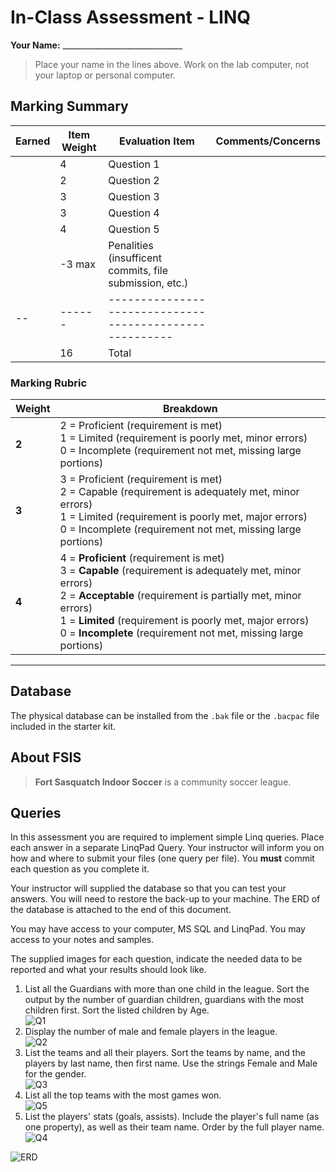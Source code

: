 # In-Class Assessment - LINQ

**Your Name:** ______________________________ 

> Place your name in the lines above. Work on the lab computer, not your laptop or personal computer.

## Marking Summary

| Earned | Item Weight | Evaluation Item | Comments/Concerns |
| ------ | ----------- | --------------- | ----------------- |
|    | 4 | Question 1 |   |
|    | 2 | Question 2 |   |
|    | 3 | Question 3 |   |
|    | 3 | Question 4 |   |
|    | 4 | Question 5 |   |
|    | -3 max | Penalities (insufficent commits, file submission, etc.) |   |
| -- | ------ | ------------------------------------------------------- |   |
|    | 16 | Total |    |

### Marking Rubric

| Weight | Breakdown |
| ----   | --------- |
| **2** | 2 = Proficient (requirement is met)<br />1 = Limited (requirement is poorly met, minor errors)<br />0 = Incomplete (requirement not met, missing large portions) |
| **3** | 3 = Proficient (requirement is met)<br />2 = Capable (requirement is adequately met, minor errors)<br />1 = Limited (requirement is poorly met, major errors)<br />0 = Incomplete (requirement not met, missing large portions) |
| **4** | 4 = **Proficient** (requirement is met)<br />3 = **Capable** (requirement is adequately met, minor errors)<br />2 = **Acceptable** (requirement is partially met, minor errors)<br />1 = **Limited** (requirement is poorly met, major errors)<br />0 = **Incomplete** (requirement not met, missing large portions) |

----

## Database

The physical database can be installed from the `.bak` file or the `.bacpac` file included in the starter kit.

## About FSIS

> **Fort Sasquatch Indoor Soccer** is a community soccer league.

## Queries

In this assessment you are required to implement simple Linq queries. Place each answer in a separate LinqPad Query. Your instructor will inform you on how and where to submit your files (one query per file). You **must** commit each question as you complete it.

Your instructor will supplied the database so that you can test your answers. You will need to restore the back-up to your machine. The ERD of the database is attached to the end of this document.

You may have access to your computer, MS SQL and LinqPad. You may access to your notes and samples.

The supplied images for each question, indicate the needed data to be reported and what your results should look like.

1. List all the Guardians with more than one child in the league. Sort the output by the number of guardian children, guardians with the most children first. Sort the listed children by Age.<br />![Q1](./Q1.png)
2. Display the number of male and female players in the league.<br />![Q2](./Q2.png)
3. List the teams and all their players. Sort the teams by name, and the players by last name, then first name. Use the strings Female and Male for the gender.<br />![Q3](./Q3.png)
4. List all the top teams with the most games won.<br />![Q5](./Q5.png)
5. List the players' stats (goals, assists). Include the player's full name (as one property), as well as their team name. Order by the full player name.<br />![Q4](./Q4.png)
   
![ERD](ERD.png)
